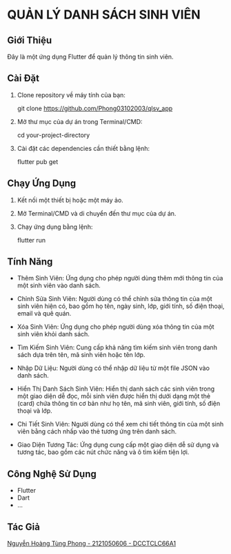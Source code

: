 # QUẢN LÝ DANH SÁCH SINH VIÊN

## Giới Thiệu

Đây là một ứng dụng Flutter để quản lý thông tin sinh viên.

## Cài Đặt

1. Clone repository về máy tính của bạn:

    
    git clone https://github.com/Phong03102003/qlsv_app
    

2. Mở thư mục của dự án trong Terminal/CMD:

    
    cd your-project-directory
    

3. Cài đặt các dependencies cần thiết bằng lệnh:

    
    flutter pub get
    

## Chạy Ứng Dụng

1. Kết nối một thiết bị hoặc một máy ảo.

2. Mở Terminal/CMD và di chuyển đến thư mục của dự án.

3. Chạy ứng dụng bằng lệnh:

    
    flutter run
    

## Tính Năng

- Thêm Sinh Viên: Ứng dụng cho phép người dùng thêm mới thông tin của một sinh viên vào danh sách.

- Chỉnh Sửa Sinh Viên: Người dùng có thể chỉnh sửa thông tin của một sinh viên hiện có, bao gồm họ tên, ngày sinh, lớp, giới tính, số điện thoại, email và quê quán.

- Xóa Sinh Viên: Ứng dụng cho phép người dùng xóa thông tin của một sinh viên khỏi danh sách.

- Tìm Kiếm Sinh Viên: Cung cấp khả năng tìm kiếm sinh viên trong danh sách dựa trên tên, mã sinh viên hoặc tên lớp.

- Nhập Dữ Liệu: Người dùng có thể nhập dữ liệu từ một file JSON vào danh sách.

- Hiển Thị Danh Sách Sinh Viên: Hiển thị danh sách các sinh viên trong một giao diện dễ đọc, mỗi sinh viên được hiển thị dưới dạng một thẻ (card) chứa thông tin cơ bản như họ tên, mã sinh viên, giới tính, số điện thoại và lớp.

- Chi Tiết Sinh Viên: Người dùng có thể xem chi tiết thông tin của một sinh viên bằng cách nhấp vào thẻ tương ứng trên danh sách.

- Giao Diện Tương Tác: Ứng dụng cung cấp một giao diện dễ sử dụng và tương tác, bao gồm các nút chức năng và ô tìm kiếm tiện lợi.

## Công Nghệ Sử Dụng

- Flutter
- Dart
- ...

## Tác Giả

[Nguyễn Hoàng Tùng Phong - 2121050606 - DCCTCLC66A1](https://github.com/Phong03102003/qlsv_app)